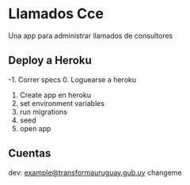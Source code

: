 Llamados Cce
================
Una app para administrar llamados de consultores


## Deploy a Heroku

-1. Correr specs
0. Loguearse a heroku
1. Create app en heroku
2. set environment variables
3. run migrations
4. seed
4. open app


## Cuentas

dev: example@transformauruguay.gub.uy
     changeme

